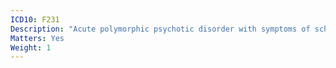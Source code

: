 ```yaml
---
ICD10: F231
Description: "Acute polymorphic psychotic disorder with symptoms of schizophrenia"
Matters: Yes
Weight: 1
---
```

